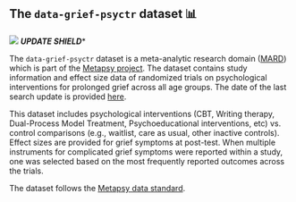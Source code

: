 ## **The `data-grief-psyctr` dataset** 📊 

[<img src="https://img.shields.io/badge/DOI-10.5281%2Fzenodo.15538811-blue">](https://doi.org/10.5281/zenodo.15538811) ***UPDATE SHIELD****

The `data-grief-psyctr` dataset is a meta-analytic research domain ([MARD](https://docs.metapsy.org/uploads/ebmental-2022-300509.pdf)) which is part of the  [Metapsy project](https://www.metapsy.org/). The dataset contains study information and effect size data of randomized trials on psychological interventions for prolonged grief across all age groups. The date of the last search update is provided [here](https://github.com/metapsy-project/data-grief-psyctr/blob/main/metadata/last_search.txt).

This dataset includes psychological interventions (CBT, Writing therapy, Dual-Process Model Treatment, Psychoeducational interventions, etc) vs. control comparisons (e.g., waitlist, care as usual, other inactive controls). Effect sizes are provided for grief symptoms at post-test. When multiple instruments for complicated grief symptoms were reported within a study, one was selected based on the most frequently reported outcomes across the trials.

The dataset follows the [Metapsy data standard](https://docs.metapsy.org/data-preparation/format/).
